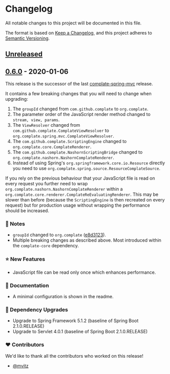 # Changelog
All notable changes to this project will be documented in this file.

The format is based on [Keep a Changelog](https://keepachangelog.com/en/1.0.0/),
and this project adheres to [Semantic Versioning](https://semver.org/spec/v2.0.0.html).


## [Unreleased]


## [0.6.0] - 2020-01-06

This release is the successor of the last
[complate-spring-mvc](https://github.com/complate/complate-spring-mvc) release.

It contains a few breaking changes that you will need to change when upgrading:

1. The `groupId` changed from `com.github.complate` to `org.complate`.
2. The parameter order of the JavaScript render method changed to
   `stream, view, params`.
3. The `ViewResolver` changed from `com.github.complate.ComplateViewResolver` to
   `org.complate.spring.mvc.ComplateViewResolver`.
4. The `com.github.complate.ScriptingEngine` changed to
   `org.complate.core.ComplateRenderer`.
5. The `com.github.complate.NashornScriptingBridge` changed to
   `org.complate.nashorn.NashornComplateRenderer`.
6. Instead of using Spring's `org.springframework.core.io.Resource` directly you
   need to use `org.complate.spring.source.ResourceComplateSource`.

If you rely on the previous behaviour that your JavaScript file is read on every
request you further need to wrap `org.complate.nashorn.NashornComplateRenderer`
within a `org.complate.core.renderer.ComplateReEvaluatingRenderer`. This may be
slower than before (because the `ScriptingEngine` is then recreated on every
request) but for production usage without wrapping the performance should be
increased.

### 📣 Notes
- `groupId` changed to `org.complate` ([e8d3123](https://github.com/complate/complate-spring/commit/e8d3123877be40c6b4c4a6c6a23acffd4cf8965a)).
- Multiple breaking changes as described above. Most introduced within the
  `complate-core` dependency.

### ⭐️ New Features
- JavaScript file can be read only once which enhances performance.

### 📔 Documentation
- A minimal configuration is shown in the readme.

### 🔨 Dependency Upgrades
- Upgrade to Spring Framework 5.1.2 (baseline of Spring Boot 2.1.0.RELEASE)
- Upgrade to Servlet 4.0.1 (baseline of Spring Boot 2.1.0.RELEASE)

### ❤️ Contributors

We'd like to thank all the contributors who worked on this release!

- [@mvitz][mvitz]


[Unreleased]: https://github.com/complate/complate-spring/compare/v0.6.0...HEAD
[0.6.0]: https://github.com/complate/complate-spring/compare/e8d3123877be40c6b4c4a6c6a23acffd4cf8965a...v0.6.0

[mvitz]: https://github.com/mvitz

